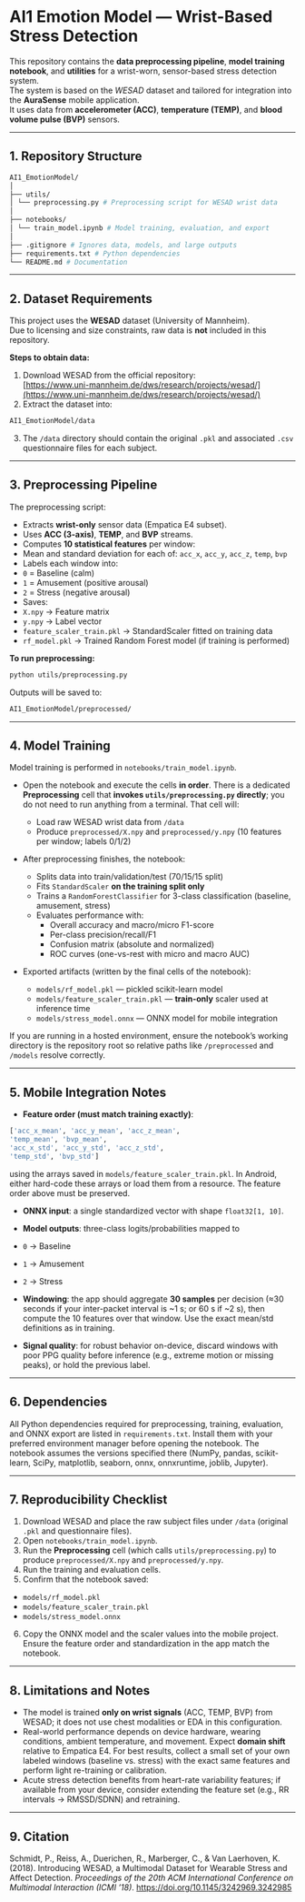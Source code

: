 # AI1 Emotion Model — Wrist-Based Stress Detection

This repository contains the **data preprocessing pipeline**, **model training notebook**, and **utilities** for a wrist-worn, sensor-based stress detection system.  
The system is based on the _WESAD_ dataset and tailored for integration into the **AuraSense** mobile application.  
It uses data from **accelerometer (ACC)**, **temperature (TEMP)**, and **blood volume pulse (BVP)** sensors.

---

## 1. Repository Structure

```bash
AI1_EmotionModel/
│
├── utils/
│ └── preprocessing.py # Preprocessing script for WESAD wrist data
│
├── notebooks/
│ └── train_model.ipynb # Model training, evaluation, and export
│
├── .gitignore # Ignores data, models, and large outputs
├── requirements.txt # Python dependencies
└── README.md # Documentation
```

---

## 2. Dataset Requirements

This project uses the **WESAD** dataset (University of Mannheim).  
Due to licensing and size constraints, raw data is **not** included in this repository.

**Steps to obtain data:**

1. Download WESAD from the official repository:  
   [https://www.uni-mannheim.de/dws/research/projects/wesad/](https://www.uni-mannheim.de/dws/research/projects/wesad/)
2. Extract the dataset into:

```bash
AI1_EmotionModel/data
```

3. The `/data` directory should contain the original `.pkl` and associated `.csv` questionnaire files for each subject.

---

## 3. Preprocessing Pipeline

The preprocessing script:

- Extracts **wrist-only** sensor data (Empatica E4 subset).
- Uses **ACC (3-axis)**, **TEMP**, and **BVP** streams.
- Computes **10 statistical features** per window:
- Mean and standard deviation for each of: `acc_x`, `acc_y`, `acc_z`, `temp`, `bvp`
- Labels each window into:
- `0` = Baseline (calm)
- `1` = Amusement (positive arousal)
- `2` = Stress (negative arousal)
- Saves:
- `X.npy` → Feature matrix
- `y.npy` → Label vector
- `feature_scaler_train.pkl` → StandardScaler fitted on training data
- `rf_model.pkl` → Trained Random Forest model (if training is performed)

**To run preprocessing:**

```bash
python utils/preprocessing.py
```

Outputs will be saved to:

```bash
AI1_EmotionModel/preprocessed/
```

---

## 4. Model Training

Model training is performed in `notebooks/train_model.ipynb`.

- Open the notebook and execute the cells **in order**. There is a dedicated **Preprocessing** cell that **invokes `utils/preprocessing.py` directly**; you do not need to run anything from a terminal. That cell will:

  - Load raw WESAD wrist data from `/data`
  - Produce `preprocessed/X.npy` and `preprocessed/y.npy` (10 features per window; labels 0/1/2)

- After preprocessing finishes, the notebook:

  - Splits data into train/validation/test (70/15/15 split)
  - Fits `StandardScaler` **on the training split only**
  - Trains a `RandomForestClassifier` for 3-class classification (baseline, amusement, stress)
  - Evaluates performance with:
    - Overall accuracy and macro/micro F1-score
    - Per-class precision/recall/F1
    - Confusion matrix (absolute and normalized)
    - ROC curves (one-vs-rest with micro and macro AUC)

- Exported artifacts (written by the final cells of the notebook):
  - `models/rf_model.pkl` — pickled scikit-learn model
  - `models/feature_scaler_train.pkl` — **train-only** scaler used at inference time
  - `models/stress_model.onnx` — ONNX model for mobile integration

If you are running in a hosted environment, ensure the notebook’s working directory is the repository root so relative paths like `/preprocessed` and `/models` resolve correctly.

---

## 5. Mobile Integration Notes

- **Feature order (must match training exactly)**:

```bash
['acc_x_mean', 'acc_y_mean', 'acc_z_mean',
'temp_mean', 'bvp_mean',
'acc_x_std', 'acc_y_std', 'acc_z_std',
'temp_std', 'bvp_std']
```

using the arrays saved in `models/feature_scaler_train.pkl`. In Android, either hard-code these arrays or load them from a resource. The feature order above must be preserved.

- **ONNX input**: a single standardized vector with shape `float32[1, 10]`.

- **Model outputs**: three-class logits/probabilities mapped to
- `0` → Baseline
- `1` → Amusement
- `2` → Stress

- **Windowing**: the app should aggregate **30 samples** per decision (≈30 seconds if your inter-packet interval is ~1 s; or 60 s if ~2 s), then compute the 10 features over that window. Use the exact mean/std definitions as in training.

- **Signal quality**: for robust behavior on-device, discard windows with poor PPG quality before inference (e.g., extreme motion or missing peaks), or hold the previous label.

---

## 6. Dependencies

All Python dependencies required for preprocessing, training, evaluation, and ONNX export are listed in `requirements.txt`. Install them with your preferred environment manager before opening the notebook. The notebook assumes the versions specified there (NumPy, pandas, scikit-learn, SciPy, matplotlib, seaborn, onnx, onnxruntime, joblib, Jupyter).

---

## 7. Reproducibility Checklist

1. Download WESAD and place the raw subject files under `/data` (original `.pkl` and questionnaire files).
2. Open `notebooks/train_model.ipynb`.
3. Run the **Preprocessing** cell (which calls `utils/preprocessing.py`) to produce `preprocessed/X.npy` and `preprocessed/y.npy`.
4. Run the training and evaluation cells.
5. Confirm that the notebook saved:

- `models/rf_model.pkl`
- `models/feature_scaler_train.pkl`
- `models/stress_model.onnx`

6. Copy the ONNX model and the scaler values into the mobile project. Ensure the feature order and standardization in the app match the notebook.

---

## 8. Limitations and Notes

- The model is trained **only on wrist signals** (ACC, TEMP, BVP) from WESAD; it does not use chest modalities or EDA in this configuration.
- Real-world performance depends on device hardware, wearing conditions, ambient temperature, and movement. Expect **domain shift** relative to Empatica E4. For best results, collect a small set of your own labeled windows (baseline vs. stress) with the exact same features and perform light re-training or calibration.
- Acute stress detection benefits from heart-rate variability features; if available from your device, consider extending the feature set (e.g., RR intervals → RMSSD/SDNN) and retraining.

---

## 9. Citation

Schmidt, P., Reiss, A., Duerichen, R., Marberger, C., & Van Laerhoven, K. (2018). Introducing WESAD, a Multimodal Dataset for Wearable Stress and Affect Detection. _Proceedings of the 20th ACM International Conference on Multimodal Interaction (ICMI ’18)_. https://doi.org/10.1145/3242969.3242985
